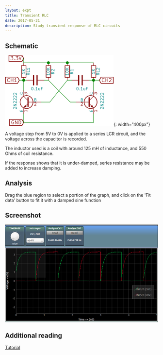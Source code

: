 ```yaml
---
layout: expt
title: Transient RLC
date: 2017-05-21
description: Study transient response of RLC circuits
---
```



## Schematic 

![](images/schematics/astable-multivibrator.svg){: width="400px"}


A voltage step from 5V to 0V is applied to a series LCR circuit, and the voltage across the capacitor is recorded.

The inductor used is a coil with around 125 mH of inductance, and 550 Ohms of coil resistance.

If the response shows that it is under-damped, series resistance may be added to increase damping.

## Analysis

Drag the blue region to select a portion of the graph, and click on the 'Fit data' button to fit it with a damped sine function


## Screenshot


![](images/screenshots/astable-multivibrator.png)


## Additional reading
[Tutorial](http://www.electronics-tutorials.ws/waveforms/astable.html)
